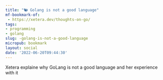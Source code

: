 ```yaml
---
title: "🐿 Golang is not a good language"
mf-bookmark-of:
 - https://xetera.dev/thoughts-on-go/
tags:
- programming
- golang
slug: -golang-is-not-a-good-language
micropub: bookmark
layout: social
date: '2022-06-20T09:44:30'
---
```

Xetera explaine why GoLang is not a good language and her experience with it